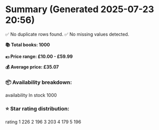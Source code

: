 # Summary (Generated 2025-07-23 20:56)

✅ No duplicate rows found.
✅ No missing values detected.

**📚 Total books: 1000**

**💷 Price range: £10.00 - £59.99**

**💰 Average price: £35.07**


### 📦 Availability breakdown:

availability
In stock    1000

### ⭐ Star rating distribution:

rating
1    226
2    196
3    203
4    179
5    196
